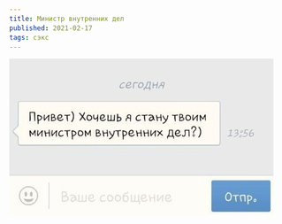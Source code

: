 ```yaml
---
title: Министр внутренних дел
published: 2021-02-17
tags: сэкс
---
```


![M8KCKcLu7zU](../content/M8KCKcLu7zU.jpg)